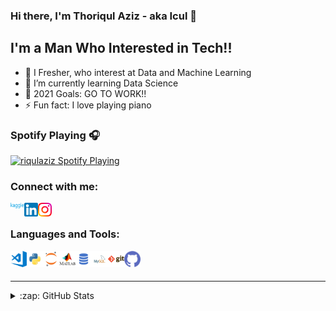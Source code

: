 ﻿### Hi there, I'm Thoriqul Aziz - aka Icul 👋


## I'm a Man Who Interested in Tech!!

- 🔭 I Fresher, who interest at Data and Machine Learning
- 🌱 I’m currently learning Data Science
- 🥅 2021 Goals: GO TO WORK!!
- ⚡ Fun fact: I love playing piano

### Spotify Playing 🎧

[<img src="https://spotify-playing-riqulaziz.vercel.app/api/spotify" alt="riqulaziz Spotify Playing" width="350" />](https://open.spotify.com/user/iculs)

### Connect with me:

[<img align="left" alt="riqulaziz | Kaggle" width="22px" src="https://github.com/riqulaziz/riqulaziz/blob/main/icon/kaggle-seeklogo.com.svg" />][website]
[<img align="left" alt="riqulaziz | LinkedIn" width="22px" src="https://github.com/riqulaziz/riqulaziz/blob/main/icon/linkedin.png" />][linkedin]
[<img align="left" alt="riqulaziz | Instagram" width="22px" src="https://github.com/riqulaziz/riqulaziz/blob/main/icon/instagram.png" />][instagram]

<br />

### Languages and Tools:

<img align="left" alt="Visual Studio Code" width="26px" src="https://raw.githubusercontent.com/github/explore/80688e429a7d4ef2fca1e82350fe8e3517d3494d/topics/visual-studio-code/visual-studio-code.png"/>
<img align="left" alt="Python" width="26px" src="https://raw.githubusercontent.com/github/explore/80688e429a7d4ef2fca1e82350fe8e3517d3494d/topics/python/python.png"/>
<img align="left" alt="Jupyter Notebook" width="26px" src="https://raw.githubusercontent.com/github/explore/80688e429a7d4ef2fca1e82350fe8e3517d3494d/topics/jupyter-notebook/jupyter-notebook.png"/>
<img align="left" alt="MATLAB" width="26px" src="https://raw.githubusercontent.com/github/explore/80688e429a7d4ef2fca1e82350fe8e3517d3494d/topics/matlab/matlab.png"/>
<img align="left" alt="SQL" width="26px" src="https://raw.githubusercontent.com/github/explore/80688e429a7d4ef2fca1e82350fe8e3517d3494d/topics/sql/sql.png"/>
<img align="left" alt="MySQL" width="26px" src="https://raw.githubusercontent.com/github/explore/80688e429a7d4ef2fca1e82350fe8e3517d3494d/topics/mysql/mysql.png"/>
<img align="left" alt="Git" width="26px" src="https://raw.githubusercontent.com/github/explore/80688e429a7d4ef2fca1e82350fe8e3517d3494d/topics/git/git.png"/>
<img align="left" alt="GitHub" width="26px" src="https://github.com/riqulaziz/riqulaziz/blob/main/icon/github.png"/></code>

<br />
<br />

---
<details>
  <summary>:zap: GitHub Stats</summary>

  <img align="left" alt="riqulaziz GitHub Stats" src="https://github-readme-stats.vercel.app/api?username=riqulaziz&show_icons=true&hide_border=true" />
  
</details>

[website]: https://www.kaggle.com/riqulaziz
[instagram]: https://instagram.com/riqulaziz
[linkedin]: https://linkedin.com/in/riqulaziz

